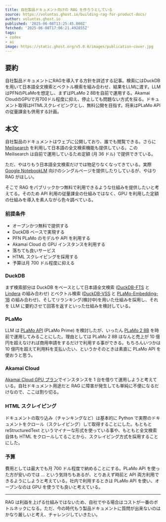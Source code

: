 ```yaml
---
title: 自社製品ドキュメント向けの RAG を作ろうとしている
source: https://voluntas.ghost.io/building-rag-for-product-docs/
author: voluntas.ghost.io
published: '2025-06-08T13:25:45.000Z'
fetched: '2025-06-08T17:06:21.492855Z'
tags:
- codex
- ai
image: https://static.ghost.org/v5.0.0/images/publication-cover.jpg
---
```


## 要約

自社製品ドキュメントにRAGを導入する方針を詳述する記事。検索にはDuckDBを用いて日本語全文検索とベクトル検索を組み合わせ、結果をLLMに渡す。LLMはPFNのPLaMoを想定し、まずはPLaMo 2 8Bを自前で運用する。Akamai CloudのGPUで月700ドル程度に抑え、停止しても問題ない方式を採る。ドキュメント取得はHTMLスクレイピングとし、無料公開を目指す。将来はPLaMo APIの従量課金も併用する計画。

## 本文

自社製品のドキュメントはウェブに公開しており、誰でも閲覧できる。さらに [Meilisearch](https://www.meilisearch.com/?ref=voluntas.ghost.io) を利用して日本語の全文検索機能も提供している。この Meilisearch は自前で運用しているため定額 (月 36 ドル) で提供できている。

ただ、やはりもう日本語全文検索だけでは物足りなくなってきている。実際 [Google NotebookLM](https://notebooklm.google/?ref=voluntas.ghost.io) 向けのシングルページを提供したりしているが、やはり RAG がほしい。

そこで RAG をパブリックかつ無料で利用できるような仕組みを提供したいと考えてる。そのため API 利用の従量課金の仕組みではなく、GPU を利用した定額の仕組みを導入を素人ながら色々調べている。

### 前提条件

- オープンかつ無料で提供する
- DuckDB ベースで実現する
- PFN PLaMo のモデルや API を利用する
- Akamai Cloud の GPU インスタンスを利用する
- 落ちても良いサービス
- HTML スクレイピングを採用する
- 予算は月 700 ドル程度に抑える

### DuckDB

まず検索部分は DuckDB をベースとして日本語全文検索 ([DuckDB-FTS](https://github.com/duckdb/duckdb-fts?ref=voluntas.ghost.io) と [Lindera](https://github.com/lindera/lindera?ref=voluntas.ghost.io) の組み合わせ) とベクトル検索 ([DuckDB-VSS](https://github.com/duckdb/duckdb-vss?ref=voluntas.ghost.io) と [PLaMo-Embedding-1B](https://huggingface.co/pfnet/plamo-embedding-1b?ref=voluntas.ghost.io) の組み合わせ)、そしてリランキング(検討中)を用いた仕組みを採用し、それを LLM に要約させて回答を返すといった仕組みを検討している。

### PLaMo

LLM は [PLaMo API](https://plamo.preferredai.jp/api?ref=voluntas.ghost.io) (PLaMo Prime) を検討したが、いったん [PLaMo 2 8B](https://huggingface.co/pfnet/plamo-2-8b?ref=voluntas.ghost.io) を時前で運用してみることにした。理由としては PLaMo 2 8B はなんと売上が 10 億円を超えなければ商用申請をするだけで利用する事ができる。もちろんいつかは 10 億円を超えて利用料を支払いたい、というかそのときは素直に PLaMo API を使おうと思う。

### Akamai Cloud

[Akamai Cloud GPU プラン](https://www.linode.com/pricing/?ref=voluntas.ghost.io#compute-gpu)でインスタンスを 1 台を借りて運用しようと考えている。自社ドキュメント用途だと RAG に障害が発生しても単純に不便になるだけなので、ここは割り切る。

### HTML スクレイピング

ドキュメントの取り込み（チャンキングなど）は基本的に Python で実際のドキュメントをクロール（スクレイピング）して取得することにした。もともと reStructuredText というマイナーな形式を使っている事や、もともと全文検索自体も HTML をクロールしてることから、スクレイピング方式を採用することにした。

### 予算

費用としては最大でも月 700 ドル程度で納めることにする。PLaMo API を使った方が安いのでは ... という気持ちもあるが、とりあえず時前と API 両方利用できるようにしようと考えている。社内で利用するときは PLaMo API を使い、オープンなのは GPU を使うでも良いと考えている。

---

RAG は利益を上げる仕組みではないため、自社でやる場合はコストが一番のボトルネックになる。ただ、今の時代もう製品ドキュメントに質問が出来ないのはかなり厳しいと考え、チャレンジしていきたい。

